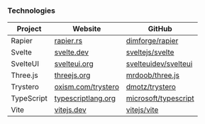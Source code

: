 ### Technologies

| Project    | Website                                          | GitHub                                                           |
| ---------- | ------------------------------------------------ | ---------------------------------------------------------------- |
| Rapier     | [rapier.rs](https://rapier.rs)                   | [dimforge/rapier](https://github.com/dimforge/rapier)            |
| Svelte     | [svelte.dev](https://svelte.dev)                 | [sveltejs/svelte](https://github.com/sveltejs/svelte)            |
| SvelteUI   | [svelteui.org](https://svelteui.org)             | [svelteuidev/svelteui](https://github.com/svelteuidev/sevelteui) |
| Three.js   | [threejs.org](https://threejs.org)               | [mrdoob/three.js](https://github.com/mrdoob/three.js)            |
| Trystero   | [oxism.com/trystero](https://oxism.com/trystero) | [dmotz/trystero](https://github.com/dmotz/trystero)              |
| TypeScript | [typescriptlang.org](https://typescriptlang.org) | [microsoft/typescript](https://github.com/microsoft/typescript)  |
| Vite       | [vitejs.dev](https://vitejs.dev)                 | [vitejs/vite](github.com/vitejs/vite)                            |
